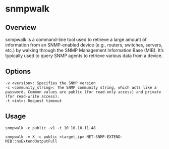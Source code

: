 # snmpwalk

## Overview

snmpwalk is a command-line tool used to retrieve a large amount of information from an SNMP-enabled device (e.g., routers, switches, servers, etc.) by walking through the SNMP Management Information Base (MIB). It’s typically used to query SNMP agents to retrieve various data from a device.

## Options

    -v <version>: Specifies the SNMP version
    -c <community_string>: The SNMP community string, which acts like a password. Common values are public (for read-only access) and private (for read-write access).
    -t <int>: Request timeout


## Usage

```
snmpwalk -c public -v1 -t 10 10.10.11.48

snmpwalk -v X -c public <target_ip> NET-SNMP-EXTEND-MIB::nsExtendOutputFull
```
